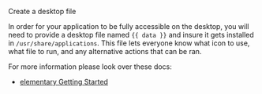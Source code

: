 Create a desktop file

In order for your application to be fully accessible on the desktop, you will
need to provide a desktop file named `{{ data }}` and insure it gets installed
in `/usr/share/applications`. This file lets everyone know what icon to use,
what file to run, and any alternative actions that can be ran.

For more information please look over these docs:
- [elementary Getting Started](https://elementary.io/docs/code/getting-started#the-desktop-file)
